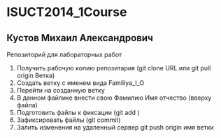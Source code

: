 ﻿ISUCT2014_1Course
=================
## Кустов Михаил Александрович

Репозиторий для лабораторных работ

1. Получить рабочую копию репозитария (git clone URL или git pull origin Ветка)
2. Создать ветку с именем вида Familiya_I_O
3. Перейти на созданную ветку
4. В данном файлике внести свою Фамилию Имя отчество (вверху файла)
5. Подготовить файлы к фиксации (git add )
6. Зафиксировать файлы (git commit)
7. Залить изменения на удаленный сервер git push origin имя ветки